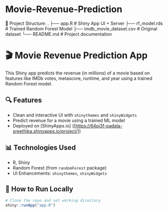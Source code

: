 # Movie-Revenue-Prediction
📌 Project Structure:
.
├── app.R                 # Shiny App UI + Server
├── rf_model.rds          # Trained Random Forest Model
├── imdb_movie_dataset.csv # Original dataset
└── README.md             # Project documentation
# 🎬 Movie Revenue Prediction App

This Shiny app predicts the revenue (in millions) of a movie based on features like IMDb votes, metascore, runtime, and year using a trained Random Forest model.

## 🔍 Features
- Clean and interactive UI with `shinythemes` and `shinyWidgets`
- Predict revenue for a movie using a trained ML model
- Deployed on [ShinyApps.io] ([https://64pj3f-padala-sreethika.shinyapps.io/project/])

## 📊 Technologies Used
- R, Shiny
- Random Forest (from `randomForest` package)
- UI Enhancements: `shinythemes`, `shinyWidgets`

## 🚀 How to Run Locally
```r
# Clone the repo and set working directory
shiny::runApp("app.R")
